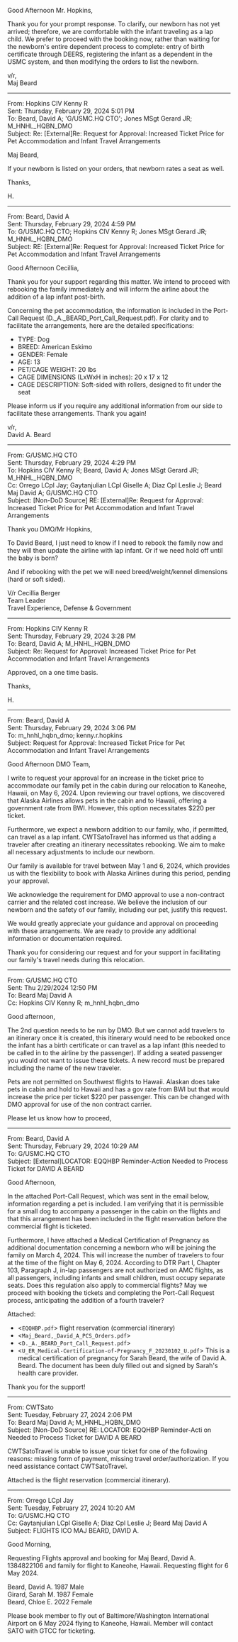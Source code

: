
Good Afternoon Mr. Hopkins, <br>

Thank you for your prompt response. To clarify, our newborn has not yet arrived; therefore, we are comfortable with the infant traveling as a lap child. We prefer to proceed with the booking now, rather than waiting for the newborn's entire dependent process to complete: entry of birth certificate through DEERS, registering the infant as a dependent in the USMC system, and then modifying the orders to list the newborn. 

v/r, <br>
Maj Beard

---

From: Hopkins CIV Kenny R <br> 
Sent: Thursday, February 29, 2024 5:01 PM <br> 
To: Beard, David A; 'G/USMC.HQ CTO'; Jones MSgt Gerard JR; M_HNHL_HQBN_DMO <br> 
Subject: Re: [External]Re: Request for Approval: Increased Ticket Price for Pet Accommodation and Infant Travel Arrangements <br> 

Maj Beard,

  If your newborn is listed on your orders, that newborn rates a seat as well.

Thanks,

H.

---

From: Beard, David A <br>
Sent: Thursday, February 29, 2024 4:59 PM <br>
To: G/USMC.HQ CTO; Hopkins CIV Kenny R; Jones MSgt Gerard JR; M_HNHL_HQBN_DMO <br>
Subject: RE: [External]Re: Request for Approval: Increased Ticket Price for Pet Accommodation and Infant Travel Arrangements <br>

Good Afternoon Cecillia,

Thank you for your support regarding this matter. We intend to proceed with rebooking the family immediately and will inform the airline about the addition of a lap infant post-birth.

Concerning the pet accommodation, the information is included in the Port-Call Request (D._A._BEARD_Port_Call_Request.pdf). For clarity and to facilitate the arrangements, here are the detailed specifications:
- TYPE: Dog
- BREED: American Eskimo
- GENDER: Female
- AGE: 13
- PET/CAGE WEIGHT: 20 lbs
- CAGE DIMENSIONS (LxWxH in inches): 20 x 17 x 12
- CAGE DESCRIPTION: Soft-sided with rollers, designed to fit under the seat

Please inform us if you require any additional information from our side to facilitate these arrangements. Thank you again!

v/r, <br>
David A. Beard <br>

---

From: G/USMC.HQ CTO <br>
Sent: Thursday, February 29, 2024 4:29 PM <br>
To: Hopkins CIV Kenny R; Beard, David A; Jones MSgt Gerard JR; M_HNHL_HQBN_DMO <br>
Cc: Orrego LCpl Jay; Gaytanjulian LCpl Giselle A; Diaz Cpl Leslie J; Beard Maj David A; G/USMC.HQ CTO <br>
Subject: [Non-DoD Source] RE: [External]Re: Request for Approval: Increased Ticket Price for Pet Accommodation and Infant Travel Arrangements <br>

Thank you DMO/Mr Hopkins,

To David Beard, I just need to know if I need to rebook the family now and they will then update the airline with lap infant. Or if we need hold off until the baby is born?

And if rebooking with the pet we will need breed/weight/kennel dimensions (hard or soft sided).

V/r
Cecillia Berger <br>
Team Leader <br>
Travel Experience, Defense & Government <br>

---

From: Hopkins CIV Kenny R <br>
Sent: Thursday, February 29, 2024 3:28 PM <br>
To: Beard, David A; M_HNHL_HQBN_DMO <br>
Subject: Re: Request for Approval: Increased Ticket Price for Pet Accommodation and Infant Travel Arrangements <br>

Approved, on a one time basis.

Thanks,

H.

---

From: Beard, David A <br>
Sent: Thursday, February 29, 2024 3:06 PM <br>
To: m_hnhl_hqbn_dmo; kenny.r.hopkins <br>
Subject: Request for Approval: Increased Ticket Price for Pet Accommodation and Infant Travel Arrangements <br>

Good Afternoon DMO Team,

I write to request your approval for an increase in the ticket price to accommodate our family pet in the cabin during our relocation to Kaneohe, Hawaii, on May 6, 2024. Upon reviewing our travel options, we discovered that Alaska Airlines allows pets in the cabin and to Hawaii, offering a government rate from BWI. However, this option necessitates $220 per ticket.

Furthermore, we expect a newborn addition to our family, who, if permitted, can travel as a lap infant. CWTSatoTravel has informed us that adding a traveler after creating an itinerary necessitates rebooking. We aim to make all necessary adjustments to include our newborn.

Our family is available for travel between May 1 and 6, 2024, which provides us with the flexibility to book with Alaska Airlines during this period, pending your approval.

We acknowledge the requirement for DMO approval to use a non-contract carrier and the related cost increase. We believe the inclusion of our newborn and the safety of our family, including our pet, justify this request.

We would greatly appreciate your guidance and approval on proceeding with these arrangements. We are ready to provide any additional information or documentation required.

Thank you for considering our request and for your support in facilitating our family's travel needs during this relocation.

---

From: G/USMC.HQ CTO <br>
Sent: Thu 2/29/2024 12:50 PM <br>
To: Beard Maj David A <br>
Cc: Hopkins CIV Kenny R; m_hnhl_hqbn_dmo <br>

Good afternoon,

The 2nd question needs to be run by DMO. But we cannot add travelers to an itinerary once it is created, this itinerary would need to be rebooked once the infant has a birth certificate or can travel as a lap infant (this needed to be called in to the airline by the passenger). If adding a seated passenger you would not want to issue these tickets. A new record must be prepared including the name of the new traveler.

Pets are not permitted on Southwest flights to Hawaii. Alaskan does take pets in cabin and hold to Hawaii and has a gov rate from BWI but that would increase the price per ticket $220 per passenger. This can be changed with DMO approval for use of the non contract carrier.

Please let us know how to proceed,

---

From: Beard, David A <br>
Sent: Thursday, February 29, 2024 10:29 AM <br>
To: G/USMC.HQ CTO <br>
Subject: [External]LOCATOR: EQQHBP Reminder-Action Needed to Process Ticket for DAVID A BEARD <br>

Good Afternoon,

In the attached Port-Call Request, which was sent in the email below, information regarding a pet is included. I am verifying that it is permissible for a small dog to accompany a passenger in the cabin on the flights and that this arrangement has been included in the flight reservation before the commercial flight is ticketed.

Furthermore, I have attached a Medical Certification of Pregnancy as additional documentation concerning a newborn who will be joining the family on March 4, 2024. This will increase the number of travelers to four at the time of the flight on May 6, 2024. According to DTR Part I, Chapter 103, Paragraph J, in-lap passengers are not authorized on AMC flights, as all passengers, including infants and small children, must occupy separate seats. Does this regulation also apply to commercial flights? May we proceed with booking the tickets and completing the Port-Call Request process, anticipating the addition of a fourth traveler?

Attached:
- <`EQQHBP.pdf`> flight reservation (commercial itinerary)
- <`Maj_Beard,_David_A_PCS_Orders.pdf`>
- <`D._A._BEARD_Port_Call_Request.pdf`>
- <`U_ER_Medical-Certification-of-Pregnancy_F_20230102_U.pdf`> This is a medical certification of pregnancy for Sarah Beard, the wife of David A. Beard. The document has been duly filled out and signed by Sarah's health care provider.

Thank you for the support!

---

From: CWTSato <br>
Sent: Tuesday, February 27, 2024 2:06 PM <br>
To: Beard Maj David A; M_HNHL_HQBN_DMO <br>
Subject: [Non-DoD Source] RE: LOCATOR: EQQHBP Reminder-Acti on Needed to Process Ticket for DAVID A BEARD <br>

CWTSatoTravel is unable to issue your ticket for one of the following reasons: missing form of payment, missing travel order/authorization. If you need assistance contact CWTSatoTravel.

Attached is the flight reservation (commercial itinerary).

---

From: Orrego LCpl Jay <br>
Sent: Tuesday, February 27, 2024 10:20 AM <br>
To: G/USMC.HQ CTO <br>
Cc: Gaytanjulian LCpl Giselle A; Diaz Cpl Leslie J; Beard Maj David A <br>
Subject: FLIGHTS ICO MAJ BEARD, DAVID A. <br>

Good Morning,

Requesting Flights approval and booking for Maj Beard, David A. 1384822106 and family for flight to Kaneohe, Hawaii. Requesting flight for 6 May 2024.

Beard, David A. 1987 Male <br>
Girard, Sarah M. 1987 Female <br>
Beard, Chloe E. 2022 Female <br>

Please book member to fly out of Baltimore/Washington International Airport on 6 May 2024 flying to Kaneohe, Hawaii. Member will contact SATO with GTCC for ticketing.
